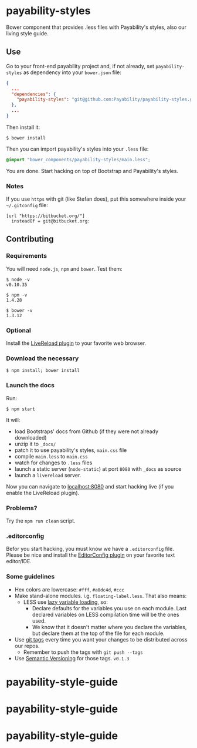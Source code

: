 payability-styles
=================

Bower component that provides .less files with Payability's styles, also our living style guide.

## Use

Go to your front-end payability project and, if not already, set `payability-styles` as dependency into your `bower.json` file:

```json
{
  ...
  "dependencies": {
    "payability-styles": "git@github.com:Payability/payability-styles.git"
  },
  ...
}
```

Then install it:

```shell
$ bower install
```

Then you can import payability's styles into your `.less` file:

```css
@import "bower_components/payability-styles/main.less";
```

You are done. Start hacking on top of Bootstrap and Payability's styles.

### Notes

If you use `https` with git (like Stefan does), put this somewhere inside your `~/.gitconfig` file:

```
[url "https://bitbucket.org/"]
  insteadOf = git@bitbucket.org:
```

## Contributing

### Requirements

You will need `node.js`, `npm` and `bower`. Test them:

```shell
$ node -v
v0.10.35

$ npm -v
1.4.28

$ bower -v
1.3.12
```

### Optional

Install the [LiveReload plugin](http://feedback.livereload.com/knowledgebase/articles/86242-how-do-i-install-and-use-the-browser-extensions-) to your favorite web browser.


### Download the necessary

```shell
$ npm install; bower install
```

### Launch the docs

Run:

```shell
$ npm start
```

It will:

* load Bootstraps' docs from Github (if they were not already downloaded)
* unzip it to `_docs/`
* patch it to use payability's styles, `main.css` file
* compile `main.less` to `main.css`
* watch for changes to `.less` files
* launch a static server (`node-static`) at port `8080` with `_docs` as source
* launch a `livereload` server.

Now you can navigate to [localhost:8080](http://localhost:8080/) and start hacking live (if you enable the LiveReload plugin).

### Problems?

Try the `npm run clean` script.

### .editorconfig

Befor you start hacking, you must know we have a `.editorconfig` file. Please be nice and install the [EditorConfig plugin](http://editorconfig.org/#download) on your favorite text editor/IDE.

### Some guidelines

* Hex colors are lowercase: `#fff`, `#a0dc4d`, `#ccc`
* Make stand-alone modules. i.g. `floating-label.less`. That also means:
    - LESS use [lazy variable loading](http://lesscss.org/features/#variables-feature-lazy-loading), so:
        + Declare defaults for the variables you use on each module. Last declared variables on LESS compilation time will be the ones used.
        + We know that it doesn't matter where you declare the variables, but declare them at the top of the file for each module.
* Use [git tags](http://git-scm.com/book/en/v2/Git-Basics-Tagging) every time you want your changes to be distributed across our repos.
    - Remember to push the tags with `git push --tags`
* Use [Semantic Versioning](http://semver.org/) for those tags. `v0.1.3`
# payability-style-guide
# payability-style-guide
# payability-style-guide
